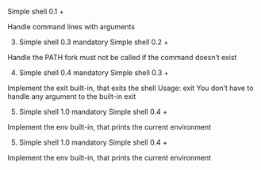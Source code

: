 Simple shell 0.1 +

Handle command lines with arguments



3. Simple shell 0.3
mandatory
Simple shell 0.2 +

Handle the PATH
fork must not be called if the command doesn’t exist




4. Simple shell 0.4
mandatory
Simple shell 0.3 +

Implement the exit built-in, that exits the shell
Usage: exit
You don’t have to handle any argument to the built-in exit

5. Simple shell 1.0
mandatory
Simple shell 0.4 +

Implement the env built-in, that prints the current environment

5. Simple shell 1.0
mandatory
Simple shell 0.4 +

Implement the env built-in, that prints the current environment

